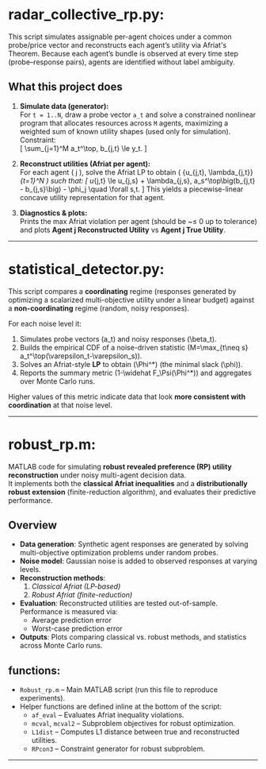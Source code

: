 # radar_collective_rp.py: 

This script simulates assignable per-agent choices under a common probe/price vector and reconstructs each agent’s utility via Afriat's Theorem. 
Because each agent’s bundle is observed at every time step (probe–response pairs), agents are identified without label ambiguity. 

## What this project does

1. **Simulate data (generator):**  
   For `t = 1..N`, draw a probe vector `a_t` and solve a constrained nonlinear program that allocates resources across `M` agents, maximizing a weighted sum of known utility shapes (used only for simulation).
    Constraint:  
   \[
   \sum_{j=1}^M a_t^\top\, b_{j,t} \le y_t.
   \]

3. **Reconstruct utilities (Afriat per agent):**  
   For each agent \( j \), solve the Afriat LP to obtain \( \{u_{j,t}, \lambda_{j,t}\}_{t=1}^N \) such that:
   \[
   u_{j,t} \le u_{j,s} + \lambda_{j,s}\, a_s^\top\big(b_{j,t} - b_{j,s}\big) - \phi_j \quad \forall s,t.
   \]
   This yields a piecewise-linear concave utility representation for that agent.

4. **Diagnostics & plots:**  
   Prints the max Afriat violation per agent (should be ~≤ 0 up to tolerance) and plots **Agent j Reconstructed Utility** vs **Agent j True Utility**.

---


# statistical_detector.py:

This script compares a **coordinating** regime (responses generated by optimizing a scalarized multi-objective utility under a linear budget) against a **non-coordinating** regime (random, noisy responses). 

For each noise level it:

1. Simulates probe vectors \(a_t\) and noisy responses \(\beta_t\).
2. Builds the empirical CDF of a noise-driven statistic \(M=\max_{t\neq s} a_t^\top(\varepsilon_t-\varepsilon_s)\).
3. Solves an Afriat-style **LP** to obtain \(\Phi^\*\) (the minimal slack \(\phi\)).
4. Reports the summary metric \(1-\widehat F_\Psi(\Phi^\*)\) and aggregates over Monte Carlo runs.

Higher values of this metric indicate data that look **more consistent with coordination** at that noise level.

---

# robust_rp.m:

MATLAB code for simulating **robust revealed preference (RP) utility reconstruction** under noisy multi-agent decision data.  
It implements both the **classical Afriat inequalities** and a **distributionally robust extension** (finite-reduction algorithm), and evaluates their predictive performance.


## Overview

- **Data generation**: Synthetic agent responses are generated by solving multi-objective optimization problems under random probes.  
- **Noise model**: Gaussian noise is added to observed responses at varying levels.  
- **Reconstruction methods**:
  1. *Classical Afriat (LP-based)*  
  2. *Robust Afriat (finite-reduction)*  
- **Evaluation**: Reconstructed utilities are tested out-of-sample. Performance is measured via:
  - Average prediction error  
  - Worst-case prediction error  
- **Outputs**: Plots comparing classical vs. robust methods, and statistics across Monte Carlo runs.


## functions:

- `Robust_rp.m` – Main MATLAB script (run this file to reproduce experiments).  
- Helper functions are defined inline at the bottom of the script:
  - `af_eval` – Evaluates Afriat inequality violations.  
  - `mcval`, `mcval2` – Subproblem objectives for robust optimization.  
  - `L1dist` – Computes L1 distance between true and reconstructed utilities.  
  - `RPcon3` – Constraint generator for robust subproblem.  

---







